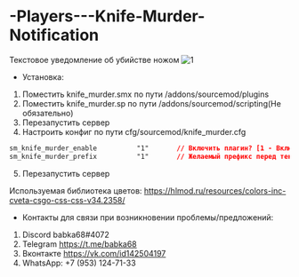 # -Players---Knife-Murder-Notification
Текстовое уведомление об убийстве ножом
![1](https://github.com/babka68/-Players-----Knife-Murder-Notification/assets/30433617/b286dfe2-589d-4c0c-b7be-f0e7778c2ecc)
- Установка:
1) Поместить knife_murder.smx по пути /addons/sourcemod/plugins
2) Поместить knife_murder.sp по пути /addons/sourcemod/scripting(Не обязательно) 
3) Перезапустить сервер
4) Настроить конфиг по пути cfg/sourcemod/knife_murder.cfg
```css
sm_knife_murder_enable          "1"       // Включить плагин? [1 - Включить, 0 - Нет]
sm_knife_murder_prefix          "1"       // Желаемый префикс перед текстом
```
5) Перезапустить сервер

Используемая библиотека цветов: https://hlmod.ru/resources/colors-inc-cveta-csgo-css-css-v34.2358/

- Контакты для связи при возникновении проблемы/предложений:

1. Discord babka68#4072
2. Telegram https://t.me/babka68
3. Вконтакте https://vk.com/id142504197
4. WhatsApp: +7 (953) 124-71-33
